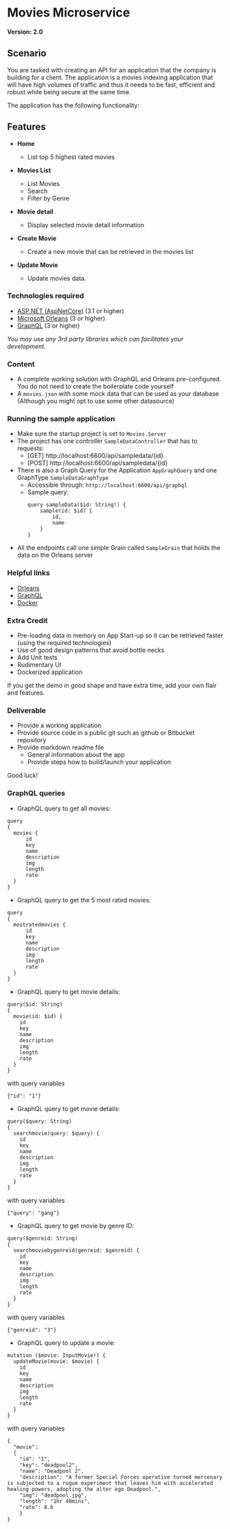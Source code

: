 # Movies Microservice
**Version: 2.0**

## Scenario

You are tasked with creating an API for an application that the company is building for a client. 
The application is a movies indexing application that will have high volumes of traffic and thus it needs to be fast, efficient and robust while being secure at the same time.

The application has the following functionality:

## Features

- **Home**
  - List top 5 highest rated movies

- **Movies List**
  - List Movies
  - Search
  - Filter by Genre

- **Movie detail**
  - Display selected movie detail information

- **Create Movie**
  - Create a new movie that can be retrieved in the movies list

- **Update Movie**
  - Update movies data.  

### Technologies required

- [ASP.NET (AspNetCore)](https://dotnet.microsoft.com/apps/aspnet) (3.1 or higher)
- [Microsoft Orleans](https://dotnet.github.io/orleans/) (3 or higher)
- [GraphQL](https://github.com/graphql-dotnet/graphql-dotnet) (3 or higher)

*You may use any 3rd party libraries which can facilitates your development.*

### Content

- A complete working solution with GraphQL and Orleans pre-configured. You do not need to create the boilerplate code yourself
- A `movies.json` with some mock data that can be used as your database (Although you might opt to use some other datasource)

### Running the sample application

- Make sure the startup project is set to `Movies.Server`
- The project has one controller `SampleDataController` that has to requests:
  - [GET] http://localhost:6600/api/sampledata/{id}
  - [POST] http://localhost:6600/api/sampledata/{id}
- There is also a Graph Query for the Application `AppGraphQuery` and one GraphType `SampleDataGraphType`
  - Accessible through: `http://localhost:6600/api/graphql`
  - Sample query:
      ```
      query sampleData($id: String!) {
          sample(id: $id) {
              id,
              name
          }
      }
      ```
- All the endpoints call one simple Grain called `SampleGrain` that holds the data on the Orleans server

### Helpful links
- [Orleans](https://dotnet.github.io/orleans/docs/grains/index.html)
- [GraphQL](https://graphql.org/learn/)
- [Docker](https://www.docker.com/)

### Extra Credit

- Pre-loading data in memory on App Start-up so it can be retrieved faster (using the required technologies)
- Use of good design patterns that avoid bottle necks
- Add Unit tests
- Rudimentary UI
- Dockerized application

If you get the demo in good shape and have extra time, add your own flair and features.

### Deliverable

- Provide a working application
- Provide source code in a public git such as github or Bitbucket repository
- Provide markdown readme file
  - General information about the app
  - Provide steps how to build/launch your application

Good luck!


### GraphQL queries

- GraphQL query to get all movies:
```
query
{
  movies {
      id
      key
      name
      description
      img
      length
      rate
  }
}
```

- GraphQL query to get the 5 most rated movies:
```
query
{
  mostratedmovies {
      id
      key
      name
      description
      img
      length
      rate
  }
}
```

- GraphQL query to get movie details:
```
query($id: String)
{
  movie(id: $id) {
    id
    key
    name
    description
    img
    length
    rate
  }
}
```
with query variables 

```
{"id": "1"}
```

- GraphQL query to get movie details:
```
query($query: String)
{
  searchmovie(query: $query) {
    id
    key
    name
    description
    img
    length
    rate
  }
}
```
with query variables 
```
{"query": "gang"}
```

- GraphQL query to get movie by genre ID:
```
query($genreid: String)
{
  searchmoviebygenreid(genreid: $genreid) {
    id
    key
    name
    description
    img
    length
    rate
  }
}
```
with query variables 
```
{"genreid": "3"}
```

- GraphQL query to update a movie:
```
mutation ($movie: InputMovie!) {
  updateMovie(movie: $movie) {
    id
    key
    name
    description
    img
    length
    rate
  }
}
```
with query variables 
```
{
  "movie": 
  {
  	"id": "1",
    "key": "deadpool2",
    "name": "Deadpool 2",
    "description": "A former Special Forces operative turned mercenary is subjected to a rogue experiment that leaves him with accelerated healing powers, adopting the alter ego Deadpool.",
    "img": "deadpool.jpg",
    "length": "1hr 48mins",
    "rate": 8.6
	}
}
```